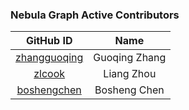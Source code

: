 ### Nebula Graph Active Contributors

| GitHub ID| Name |
|:------------------------------------:|:------------:|
| [zhangguoqing](https://github.com/zhangguoqing)   |  Guoqing Zhang |
| [zlcook](https://github.com/zlcook)   |  Liang Zhou |
| [boshengchen](https://github.com/boshengchen)   |  Bosheng Chen |